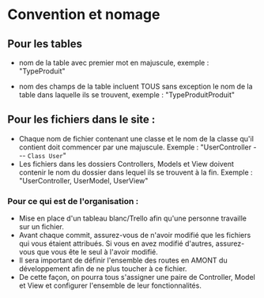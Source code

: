 # Convention et nomage
## Pour les tables

- nom de la table avec premier mot en majuscule, exemple : "TypeProduit"

- nom des champs de la table incluent TOUS sans exception le nom de la table dans laquelle ils se trouvent, exemple : "TypeProduitProduit"


## Pour les fichiers dans le site :
- Chaque nom de fichier contenant une classe et le nom de la classe qu'il contient doit commencer par une majuscule. Exemple : "UserController --- `Class User`"
- Les fichiers dans les dossiers Controllers, Models et View doivent contenir le nom du dossier dans lequel ils se trouvent à la fin. Exemple : "UserController, UserModel, UserView"

### Pour ce qui est de l'organisation :
- Mise en place d'un tableau blanc/Trello afin qu'une personne travaille sur un fichier.
- Avant chaque commit, assurez-vous de n'avoir modifié que les fichiers qui vous étaient attribués. Si vous en avez modifié d'autres, assurez-vous que vous ête le seul à l'avoir modifié.
- Il sera important de définir l'ensemble des routes en AMONT du développement afin de ne plus toucher à ce fichier.
- De cette façon, on pourra tous s'assigner une paire de Controller, Model et View et configurer l'ensemble de leur fonctionnalités.
